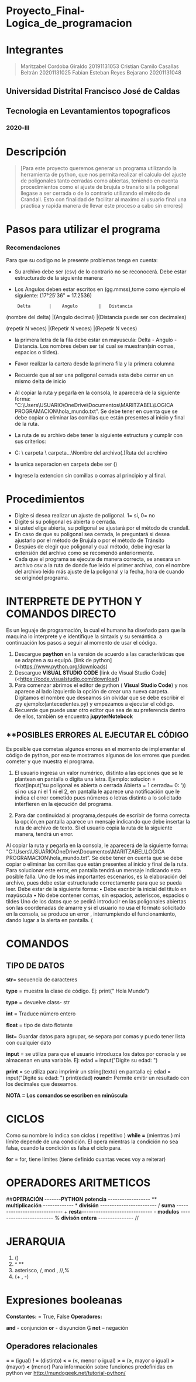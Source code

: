 # Proyecto_Final-Logica_de_programacion



# Integrantes 
 > Maritzabel Cordoba Giraldo
 > 20191131053
 > Cristian Camilo Casallas Beltrán
 > 20201131025
 > Fabian Esteban Reyes Bejarano
 > 20201131048

## Universidad Distrital Francisco José de Caldas
## Tecnologia en Levantamientos topograficos
### 2020-lll

# Descripción
 >[Para este proyecto queremos generar un programa utilizando la herramienta de python, que nos permita realizar el calculo del ajuste de poligonales tanto cerradas como abiertas, teniendo en cuenta procedimientos como el ajuste de brujula o transito si la poligonal llegase a ser cerrada o de lo contrario utilizando el método de Crandall. Esto con finalidad de facilitar al maximo al usuario final una practica y rapida manera de llevar este proceso a cabo sin errores]

# Pasos para utilizar el programa
### Recomendaciones

 Para que su codigo no le presente problemas tenga en cuenta:

  - Su archivo debe ser (csv) de lo contrario no se reconocerá. Debe estar estructurado de la siguiente manera:
  - Los Angulos deben estar escritos en (gg.mmss),tome como ejemplo el siguiente: (17°25'36" = 17.2536)
  
  
         Delta       |    Angulo        |   Distancia           
   
(nombre del delta)   |(Angulo decimal)  |(Distancia puede ser con decimales)

(repetir N veces)    |(Repetir N veces) |(Repetir N veces)   



- la primera letra de la fila debe estar en mayuscula: Delta - Angulo - Distancia. Los nombres deben ser tal cual se muestran(sin comas, espacios o tildes).
- Favor realizar la cartera desde la primera fila y la primera columna
- Recuerde que al ser una poligonal cerrada esta debe cerrar en un mismo delta de inicio

- Al copiar la ruta y pegarla en la consola, le aparecerá de la siguiente forma:
"C:\Users\USUARIO\OneDrive\Documentos\MARITZABEL\LOGICA PROGRAMACION\hola_mundo.txt”. Se debe tener en cuenta que se debe copiar o eliminar las comillas que están presentes al inicio y final de la ruta. 

- La ruta de su archivo debe tener la siguiente estructura y cumplir con sus criterios:
- C: \ carpeta \ carpeta\...\Nombre del archivo(.)Ruta del acrchivo
- la unica separacion en carpeta debe ser (\)
- Ingrese la extencion sin comillas o comas al principio y al final.


# Procedimientos

- Digite si desea realizar un ajuste de poligonal. 1= si, 0= no 
- Digite si su poligonal es abierta o cerrada. 
- si usted elige abierta, su poligonal se ajustará por el método de crandall.
- En caso de que su poligonal sea cerrada, le preguntará si desea ajustarlo por el método de Brujula o por el método de Tránsito 
- Despúes de elegir que poligonal y cual método, debe ingresar la extensión del archivo como se recomendó anteriormente.
- Cada que el programa se ejecute de manera correcta, se anexara un archivo csv a la ruta de donde fue leido el primer archivo, con el nombre del archivo leido más ajuste de la poligonal y la fecha, hora de cuando se originóel programa.  
  
  
# INTERPRETE DE PYTHON Y COMANDOS DIRECTO

Es un leguaje de programación, la cual el humano ha diseñado para que la maquina lo interprete y e identifique la sintaxis y su semántica.
a continuación los pasos a seguir al momento de usar el código.

 1. Descargue **paython** en la versión de acuerdo a las características que se adapten a su equipó.     [link de python](<https://www.python.org/downloads)
 2. Descargue **VISUAL STUDIO CODE**   [link de Visual Studio Code](<https://code.visualstudio.com/download)
 3. Para comenzar abrimos el editor de python ( **Visual Studio Code**) y nos aparece al lado izquierdo la opción de crear una nueva carpeta. Digitamos el nombre que deseamos sin olvidar que se debe escribir el .py ejemplo:(antecedentes.py) y empezamos a ejecutar el código.
 4. Recuerde que puede usar otro editor que sea de su preferencia dentro de ellos, también se encuentra **jupyterNotebook**
 
 
 ## **POSIBLES ERRORES AL EJECUTAR EL CÓDIGO
 
 Es posible que cometas algunos errores en el momento de implementar el código de python, por eso te mostramos algunos de los errores que puedes cometer y que muestra el programa.
 
 1. El usuario ingresa un valor numérico, distinto a las opciones que se le plantean en pantalla o digita una letra.
Ejemplo: solucion = float(input('su poligonal es abierta o cerrada Abierta = 1 cerrada= 0: '))
si no usa ni el 1 ni el 2, en pantalla le aparece una notificación que le indica el error cometido pues números o letras distinto a lo solicitado interfieren en la ejecución del programa.

2. Para dar continuidad al programa,después de escribir de forma correcta la opción,en pantalla aparece un mensaje indicando que debe insertar la ruta de archivo de texto.
Si el usuario copia la  ruta de la siguiente manera, tendrá un error.
 
Al copiar la ruta y pegarla en la consola, le aparecerá de la siguiente forma:
"C:\Users\USUARIO\OneDrive\Documentos\MARITZABEL\LOGICA PROGRAMACION\hola_mundo.txt”. Se debe tener en cuenta que se debe copiar o eliminar las comillas que están presentes al inicio y final de la ruta. 
Para solucionar este error, en pantalla tendrá un mensaje indicando esta posible falla.
Uno de los más importantes escenarios, es la elaboración del archivo, pues debe estar estructurado correctamente para que se pueda leer. Debe estar de la siguiente forma:
•	Debe escribir la inicial del título en mayúscula 
•	No debe contener comas, sin espacios, asteriscos, espacios o tildes 
Uno de los datos que se pedirá introducir en las poligonales abiertas son las coordenadas de amarre y si el usuario no usa el formato solicitado en la consola, se produce un error , interrumpiendo el funcionamiento, dando lugar a la alerta en pantalla. (




 # **COMANDOS**
 ## **TIPO DE DATOS**
 **str**= secuencia de caracteres
 
 **type** = muestra la clase de código. Ej: print(" Hola Mundo")
 
 **type** = devuelve class- str
 
 **int** = Traduce número entero
 
 **float** = tipo de dato flotante
 
 **list**= Guardar datos para agrupar, se separa por comas y puedo tener lista con cualquier dato
 
 **input** = se utiliza para que el usuario introduzca los datos por consola y se almacenan en una variable.
  Ej: edad = input("Digite su edad:  ")
 
 **print** =  se utiliza para imprimir un string(texto) en pantalla
 ej: edad =  input("Digite su edad:  ")
 print(edad)
  **round=** Permite emitir un resultado con los decimales que deseamos.
 
 **NOTA = Los comandos se escriben en minúscula**
 # **CICLOS**
Como su nombre lo indica son ciclos ( repetitivo )
 **while =** (mientras ) mi límite depende de una condición. El opera mientras la condición no sea falsa, cuando la condición es falsa el ciclo para.

**for** = for, tiene límites (tiene definido cuantas veces voy a reiterar)
# **OPERADORES ARITMETICOS**

##**OPERACIÓN**  -------**PYTHON**
 **potencia**    ------------------         **
  **multiplicación** -------------          *
**división** ------------------------       /
**suma** -----------------------------    +
**resta**------------------------------     -
**modulos** ------------------------     %
 **divisón entera** ---------------       //

# **JERARQUIA**

 1. ()
 2.  ^ **
 3.  asterisco, /, mod , //,%
 4. (+ , -)
 
  # **Expresiones booleanas**
 
  **Constantes:** =     True, False
   **Operadores:**

   **and** - conjunción
   **or** - disyunción 
   **not** – negación
   ## Operadores relacionales
   **= =** (igual)
   **! =** (distinto)
   **< =** (≤, menor o igual)
    **> =** (≥, mayor o igual)
    **>** (mayor)
    **<** (menor)
    Para información sobre funciones predefinidas en python ver http://mundogeek.net/tutorial-python/
